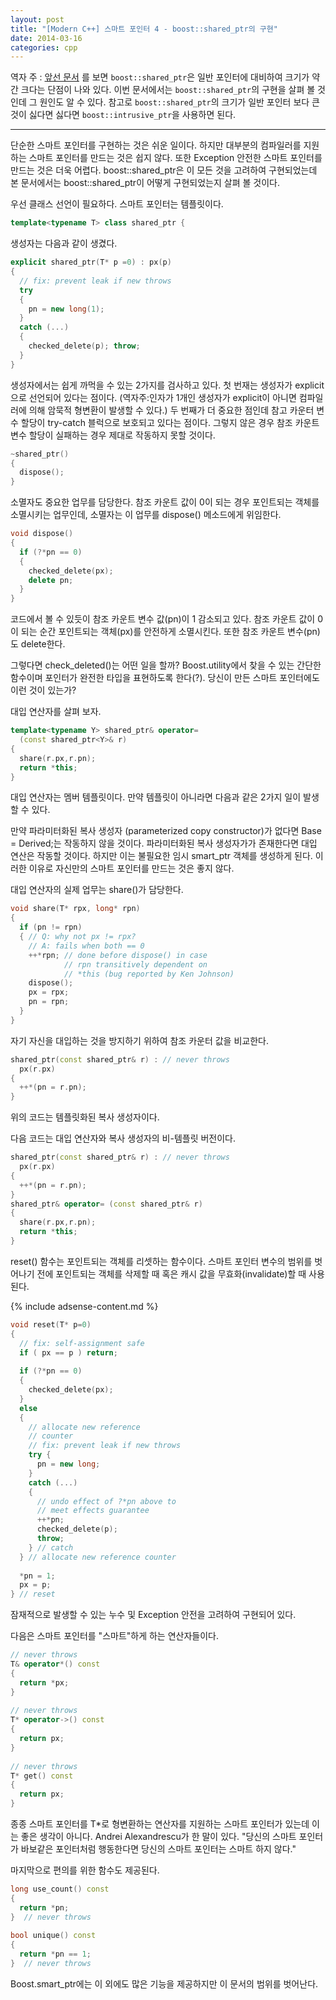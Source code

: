```yaml
---
layout: post
title: "[Modern C++] 스마트 포인터 4 - boost::shared_ptr의 구현"
date: 2014-03-16 
categories: cpp
---
```


역자 주 : [앞선 문서](/cpp/2014/03/17/smart-pointer3.html) 를 보면 `boost::shared_ptr`은 일반 포인터에 대비하여 크기가 약간 크다는 단점이 나와 있다. 이번 문서에서는 `boost::shared_ptr`의 구현을 살펴 볼 것인데 그 원인도 알 수 있다. 참고로 `boost::shared_ptr`의 크기가 일반 포인터 보다 큰 것이 싫다면 싫다면 `boost::intrusive_ptr`을 사용하면 된다.

---

단순한 스마트 포인터를 구현하는 것은 쉬운 일이다. 하지만 대부분의 컴파일러를 지원하는 스마트 포인터를 만드는 것은 쉽지 않다. 또한 Exception 안전한 스마트 포인터를 만드는 것은 더욱 어렵다. boost::shared_ptr은 이 모든 것을 고려하여 구현되었는데 본 문서에서는 boost::shared_ptr이 어떻게 구현되었는지 살펴 볼 것이다.

우선 클래스 선언이 필요하다. 스마트 포인터는 템플릿이다.

```cpp
template<typename T> class shared_ptr {
```

생성자는 다음과 같이 생겼다.

```cpp
explicit shared_ptr(T* p =0) : px(p)
{
  // fix: prevent leak if new throws
  try
  {
    pn = new long(1);
  }  
  catch (...)
  {
    checked_delete(p); throw;
  }
}
```

생성자에서는 쉽게 까먹을 수 있는 2가지를 검사하고 있다. 첫 번재는 생성자가 explicit으로 선언되어 있다는 점이다. (역자주:인자가 1개인 생성자가 explicit이 아니면 컴파일러에 의해 암묵적 형변환이 발생할 수 있다.) 두 번째가 더 중요한 점인데 참고 카운터 변수 할당이 try-catch 블럭으로 보호되고 있다는 점이다. 그렇지 않은 경우 참조 카운트 변수 할당이 실패하는 경우 제대로 작동하지 못할 것이다.

```cpp
~shared_ptr()
{
  dispose();
}
```

소멸자도 중요한 업무를 담당한다. 참조 카운트 값이 0이 되는 경우 포인트되는 객체를 소멸시키는 업무인데, 소멸자는 이 업무를 dispose() 메소드에게 위임한다.

```cpp
void dispose()
{
  if (?*pn == 0)
  {
    checked_delete(px);
    delete pn;
  }
}
```

코드에서 볼 수 있듯이 참조 카운트 변수 값(pn)이 1 감소되고 있다. 참조 카운트 값이 0이 되는 순간 포인트되는 객체(px)를 안전하게 소멸시킨다. 또한 참조 카운트 변수(pn)도 delete한다.

그렇다면 check_deleted()는 어떤 일을 할까? Boost.utility에서 찾을 수 있는 간단한 함수이며 포인터가 완전한 타입을 표현하도록 한다(?). 당신이 만든 스마트 포인터에도 이런 것이 있는가?

대입 연산자를 살펴 보자.

```cpp
template<typename Y> shared_ptr& operator=
  (const shared_ptr<Y>& r)
{
  share(r.px,r.pn);
  return *this;
}
```

대입 연산자는 멤버 템플릿이다. 만약 템플릿이 아니라면 다음과 같은 2가지 일이 발생할 수 있다.

만약 파라미터화된 복사 생성자 (parameterized copy constructor)가 없다면 Base = Derived;는 작동하지 않을 것이다.
파라미터화된 복사 생성자가가 존재한다면 대입 연산은 작동할 것이다. 하지만 이는 불필요한 임시 smart_ptr 객체를 생성하게 된다.
이러한 이유로 자신만의 스마트 포인터를 만드는 것은 좋지 않다.

대입 연산자의 실제 업무는 share()가 담당한다.

```cpp
void share(T* rpx, long* rpn)
{
  if (pn != rpn)
  { // Q: why not px != rpx?
    // A: fails when both == 0
    ++*rpn; // done before dispose() in case
            // rpn transitively dependent on
            // *this (bug reported by Ken Johnson)
    dispose();
    px = rpx;
    pn = rpn;
  }
}
```

자기 자신을 대입하는 것을 방지하기 위하여 참조 카운터 값을 비교한다.

```cpp
shared_ptr(const shared_ptr& r) : // never throws
  px(r.px)
{
  ++*(pn = r.pn);
}
```

위의 코드는 템플릿화된 복사 생성자이다.

다음 코드는 대입 연산자와 복사 생성자의 비-템플릿 버전이다.

```cpp
shared_ptr(const shared_ptr& r) : // never throws
  px(r.px)
{
  ++*(pn = r.pn);
}
shared_ptr& operator= (const shared_ptr& r)
{
  share(r.px,r.pn);
  return *this;
}
```

reset() 함수는 포인트되는 객체를 리셋하는 함수이다. 스마트 포인터 변수의 범위를 벗어나기 전에 포인트되는 객체를 삭제할 때 혹은 캐시 값을 무효화(invalidate)할 때 사용된다.

{% include adsense-content.md %}

```cpp
void reset(T* p=0)
{
  // fix: self-assignment safe
  if ( px == p ) return;  
 
  if (?*pn == 0) 
  {
    checked_delete(px);
  }
  else
  { 
    // allocate new reference 
    // counter
    // fix: prevent leak if new throws
    try {
      pn = new long;
    }  
    catch (...)
    {
      // undo effect of ?*pn above to
      // meet effects guarantee
      ++*pn;  
      checked_delete(p);
      throw;
    } // catch
  } // allocate new reference counter
 
  *pn = 1;
  px = p;
} // reset
```

잠재적으로 발생할 수 있는 누수 및 Exception 안전을 고려하여 구현되어 있다.

다음은 스마트 포인터를 "스마트"하게 하는 연산자들이다.

```cpp
// never throws
T& operator*() const
{
  return *px;
}
 
// never throws
T* operator->() const
{
  return px;
}
 
// never throws
T* get() const
{
  return px;
}  
```

종종 스마트 포인터를 T*로 형변환하는 연산자를 지원하는 스마트 포인터가 있는데 이는 좋은 생각이 아니다. Andrei Alexandrescu가 한 말이 있다. "당신의 스마트 포인터가 바보같은 포인터처럼 행동한다면 당신의 스마트 포인터는 스마트 하지 않다."

마지막으로 편의를 위한 함수도 제공된다.

```cpp
long use_count() const
{
  return *pn;
}  // never throws
 
bool unique() const   
{
  return *pn == 1;
}  // never throws
```

Boost.smart_ptr에는 이 외에도 많은 기능을 제공하지만 이 문서의 범위를 벗어난다.
